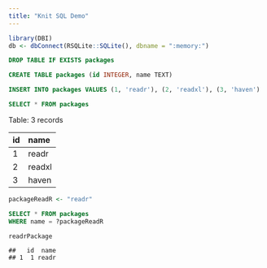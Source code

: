 ```yaml
---
title: "Knit SQL Demo"
---
```



```r
library(DBI)
db <- dbConnect(RSQLite::SQLite(), dbname = ":memory:")
```


```sql
DROP TABLE IF EXISTS packages
```


```sql
CREATE TABLE packages (id INTEGER, name TEXT)
```


```sql
INSERT INTO packages VALUES (1, 'readr'), (2, 'readxl'), (3, 'haven')
```


```sql
SELECT * FROM packages
```




Table: 3 records

|id |name   |
|:--|:------|
|1  |readr  |
|2  |readxl |
|3  |haven  |


```r
packageReadR <- "readr"
```


```sql
SELECT * FROM packages
WHERE name = ?packageReadR
```


```r
readrPackage
```

```
##   id  name
## 1  1 readr
```

